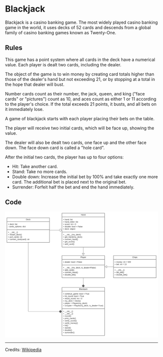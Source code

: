 # Blackjack

Blackjack is a casino banking game. The most widely played casino banking game in the world, it uses decks of 52 cards and descends from a global family of casino banking games known as Twenty-One.

## Rules

This game has a point system where all cards in the deck have a numerical value. Each player is dealt two cards, including the dealer.

The object of the game is to win money by creating card totals higher than those of the dealer's hand but not exceeding 21, or by stopping at a total in the hope that dealer will bust.

Number cards count as their number, the jack, queen, and king ("face cards" or "pictures") count as 10, and aces count as either 1 or 11 according to the player's choice. If the total exceeds 21 points, it busts, and all bets on it immediately lose.

A game of blackjack starts with each player placing their bets on the table.

The player will receive two initial cards, which will be face up, showing the value.

The dealer will also be dealt two cards, one face up and the other face down. The face down card is called a "hole card".

After the initial two cards, the player has up to four options:

- Hit: Take another card.
- Stand: Take no more cards.
- Double down: Increase the initial bet by 100% and take exactly one more card. The additional bet is placed next to the original bet.
- Surrender: Forfeit half the bet and end the hand immediately.

## Code

<img src="uml/class_diagram.svg" width="800px">

---

Credits: [Wikipedia](https://en.wikipedia.org/wiki/Blackjack)
